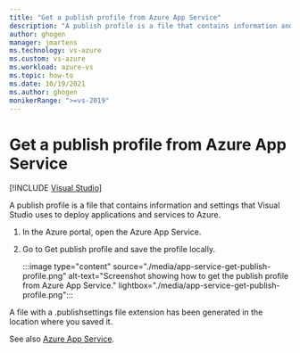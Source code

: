 ```yaml
---
title: "Get a publish profile from Azure App Service"
description: "A publish profile is a file that contains information and settings that Visual Studio uses to deploy applications and services to Azure."
author: ghogen
manager: jmartens
ms.technology: vs-azure
ms.custom: vs-azure
ms.workload: azure-vs
ms.topic: how-to
ms.date: 10/19/2021
ms.author: ghogen
monikerRange: ">=vs-2019"
---
```

# Get a publish profile from Azure App Service

 [!INCLUDE [Visual Studio](~/includes/applies-to-version/vs-windows-only.md)]

A publish profile is a file that contains information and settings that Visual Studio uses to deploy applications and services to Azure.

1. In the Azure portal, open the Azure App Service.
2. Go to Get publish profile and save the profile locally.

   :::image type="content" source="./media/app-service-get-publish-profile.png" alt-text="Screenshot showing how to get the publish profile from Azure App Service." lightbox="./media/app-service-get-publish-profile.png":::

A file with a .publishsettings file extension has been generated in the location where you saved it.

See also [Azure App Service](/azure/app-service).